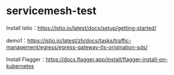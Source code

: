 # servicemesh-test

Install Istio：https://istio.io/latest/docs/setup/getting-started/

demo1：https://istio.io/latest/zh/docs/tasks/traffic-management/egress/egress-gateway-tls-origination-sds/

Install Flagger：https://docs.flagger.app/install/flagger-install-on-kubernetes
